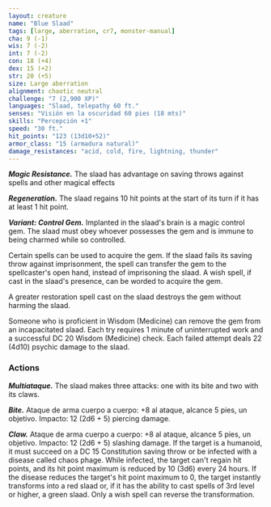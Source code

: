 ```yaml
---
layout: creature
name: "Blue Slaad"
tags: [large, aberration, cr7, monster-manual]
cha: 9 (-1)
wis: 7 (-2)
int: 7 (-2)
con: 18 (+4)
dex: 15 (+2)
str: 20 (+5)
size: Large aberration
alignment: chaotic neutral
challenge: "7 (2,900 XP)"
languages: "Slaad, telepathy 60 ft."
senses: "Visión en la oscuridad 60 pies (18 mts)"
skills: "Percepción +1"
speed: "30 ft."
hit_points: "123 (13d10+52)"
armor_class: "15 (armadura natural)"
damage_resistances: "acid, cold, fire, lightning, thunder"
---
```


***Magic Resistance.*** The slaad has advantage on saving throws against spells and other magical effects

***Regeneration.*** The slaad regains 10 hit points at the start of its turn if it has at least 1 hit point.

***Variant: Control Gem.*** Implanted in the slaad's brain is a magic control gem. The slaad must obey whoever possesses the gem and is immune to being charmed while so controlled.

Certain spells can be used to acquire the gem. If the slaad fails its saving throw against imprisonment, the spell can transfer the gem to the spellcaster's open hand, instead of imprisoning the slaad. A wish spell, if cast in the slaad's presence, can be worded to acquire the gem.

A greater restoration spell cast on the slaad destroys the gem without harming the slaad.

Someone who is proficient in Wisdom (Medicine) can remove the gem from an incapacitated slaad. Each try requires 1 minute of uninterrupted work and a successful DC 20 Wisdom (Medicine) check. Each failed attempt deals 22 (4d10) psychic damage to the slaad.

### Actions

***Multiataque.*** The slaad makes three attacks: one with its bite and two with its claws.

***Bite.*** Ataque de arma cuerpo a cuerpo: +8 al ataque, alcance 5 pies, un objetivo. Impacto: 12 (2d6 + 5) piercing damage.

***Claw.*** Ataque de arma cuerpo a cuerpo: +8 al ataque, alcance 5 pies, un objetivo. Impacto: 12 (2d6 + 5) slashing damage. If the target is a humanoid, it must succeed on a DC 15 Constitution saving throw or be infected with a disease called chaos phage. While infected, the target can't regain hit points, and its hit point maximum is reduced by 10 (3d6) every 24 hours. If the disease reduces the target's hit point maximum to 0, the target instantly transforms into a red slaad or, if it has the ability to cast spells of 3rd level or higher, a green slaad. Only a wish spell can reverse the transformation.